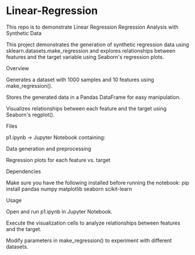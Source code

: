# Linear-Regression
This repo is to demonstrate Linear Regression
Regression Analysis with Synthetic Data

This project demonstrates the generation of synthetic regression data using sklearn.datasets.make_regression and explores relationships between features and the target variable using Seaborn's regression plots.

Overview

Generates a dataset with 1000 samples and 10 features using make_regression().

Stores the generated data in a Pandas DataFrame for easy manipulation.

Visualizes relationships between each feature and the target using Seaborn's regplot().

Files

p1.ipynb → Jupyter Notebook containing:

Data generation and preprocessing

Regression plots for each feature vs. target

Dependencies


Make sure you have the following installed before running the notebook:
pip install pandas numpy matplotlib seaborn scikit-learn


Usage

Open and run p1.ipynb in Jupyter Notebook.

Execute the visualization cells to analyze relationships between features and the target.

Modify parameters in make_regression() to experiment with different datasets.


